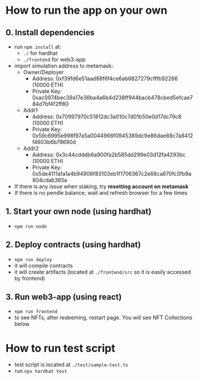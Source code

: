 # How to run the app on your own

## 0. Install dependencies
  - run `npm install` at:
    - `./` for hardhat
    - `./frontend` for web3-app
  - import simulation address to metamask:
    - Owner/Deployer
      - Address: 0xf39fd6e51aad88f6f4ce6ab8827279cfffb92266 (10000 ETH)
      - Private Key: 0xac0974bec39a17e36ba4a6b4d238ff944bacb478cbed5efcae784d7bf4f2ff80
    - Addr1
      - Address: 0x70997970c51812dc3a010c7d01b50e0d17dc79c8 (10000 ETH)
      - Private Key: 0x59c6995e998f97a5a0044966f0945389dc9e86dae88c7a8412f4603b6b78690d
    - Addr2
      - Address: 0x3c44cdddb6a900fa2b585dd299e03d12fa4293bc (10000 ETH)
      - Private Key: 0x5de4111afa1a4b94908f83103eb1f1706367c2e68ca870fc3fb9a804cdab365a
  - If there is any issue when staking, try **resetting account on metamask**
  - If there is no pendle balance, wait and refresh browser for a few times

## 1. Start your own node (using hardhat)
  - `npm run node`

## 2. Deploy contracts (using hardhat)
  - `npm run deploy`
  - it will compile contracts
  - it will create artifacts (located at `./frontend/src` so it is easily accessed by frontend)

## 3. Run web3-app (using react)
  - `npm run frontend`
  - to see NFTs, after redeeming, restart page. You will see NFT Collections below

# How to run test script
  - test script is located at `./test/sample-test.ts`
  - run `npx hardhat test`